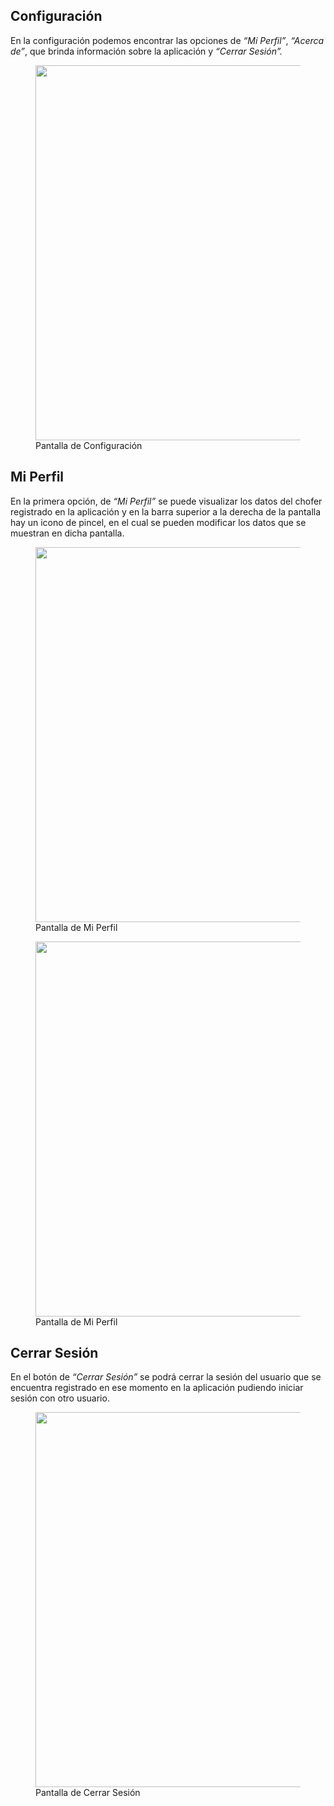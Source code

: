 ## Configuración

En la configuración podemos encontrar las opciones de *“Mi Perfil”*, *“Acerca de”*, que brinda información sobre la aplicación y *“Cerrar Sesión”.*

<figure>
    <a href="https://i.imgur.com/Cp4e4i5.png" target="_blank">
        <img src="https://i.imgur.com/Cp4e4i5.png" height="600"/>
    </a>
    <figcaption>Pantalla de Configuración</figcaption>
</figure>

## Mi Perfil

En la primera opción, de *“Mi Perfil”* se puede visualizar los datos del chofer registrado en la aplicación y en la barra superior a la derecha de la pantalla hay un icono de pincel, en el cual se pueden modificar los datos que se muestran en dicha pantalla.

<figure>
    <a href="https://i.imgur.com/FnGs4zb.png" target="_blank">
        <img src="https://i.imgur.com/FnGs4zb.png" height="600"/>
    </a>
    <figcaption>Pantalla de Mi Perfil</figcaption>
</figure>

<figure>
    <a href="https://i.imgur.com/NB9jAtl.png" target="_blank">
        <img src="https://i.imgur.com/NB9jAtl.png" height="600"/>
    </a>
    <figcaption>Pantalla de Mi Perfil</figcaption>
</figure>

## Cerrar Sesión

En el botón de *“Cerrar Sesión”* se podrá cerrar la sesión del usuario que se encuentra registrado en ese momento en la aplicación pudiendo iniciar sesión con otro usuario.

<figure>
    <a href="https://i.imgur.com/1DdlTa4.png" target="_blank">
        <img src="https://i.imgur.com/1DdlTa4.png" height="600"/>
    </a>
    <figcaption>Pantalla de Cerrar Sesión</figcaption>
</figure>